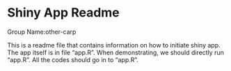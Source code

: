 Shiny App Readme
================
Group Name:other-carp

This is a readme file that contains information on how to initiate shiny
app. The app itself is in file “app.R”. When demonstrating, we should
directly run “app.R”. All the codes should go in to “app.R”.
